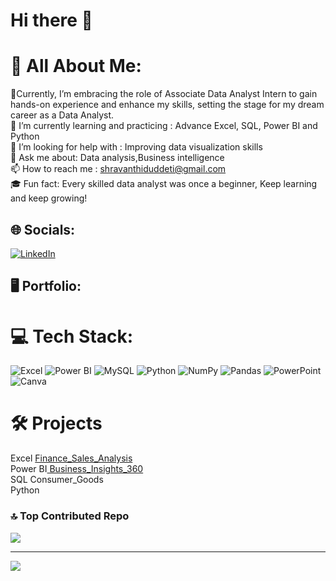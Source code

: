 # Hi there 👋

# 💫 All About Me:

🔭Currently, I’m embracing the role of Associate Data Analyst Intern to gain hands-on experience and enhance my skills, setting the stage for my dream career as a Data Analyst.<br>
🌱 I’m currently learning and practicing : Advance Excel, SQL, Power BI and Python<br>
🤔 I’m looking for help with : Improving data visualization skills<br>
💬 Ask me about: Data analysis,Business intelligence<br>
📫 How to reach me : shravanthiduddeti@gmail.com<br>
🎓 Fun fact: Every skilled data analyst was once a beginner, Keep learning and keep growing!


## 🌐 Socials:
 [![LinkedIn](https://img.shields.io/badge/LinkedIn-%230077B5.svg?style=for-the-badge&logo=linkedin&logoColor=white)](https://www.linkedin.com/in/sravanthi-duddeti/)

## 🖥️ Portfolio:



# 💻 Tech Stack:
![Excel](https://img.shields.io/badge/Microsoft%20Excel-217346?style=for-the-badge&logo=microsoft-excel&logoColor=white)
![Power BI](https://img.shields.io/badge/Power%20BI-F2C811?style=for-the-badge&logo=powerbi&logoColor=black)
![MySQL](https://img.shields.io/badge/MySQL-4479A1?style=for-the-badge&logo=mysql&logoColor=white)
![Python](https://img.shields.io/badge/Python-3670A0?style=for-the-badge&logo=python&logoColor=ffdd54)
![NumPy](https://img.shields.io/badge/NumPy-013243?style=for-the-badge&logo=numpy&logoColor=white)
![Pandas](https://img.shields.io/badge/Pandas-150458?style=for-the-badge&logo=pandas&logoColor=white)
![PowerPoint](https://img.shields.io/badge/Microsoft%20PowerPoint-B7472A?style=for-the-badge&logo=microsoft-powerpoint&logoColor=white)
![Canva](https://img.shields.io/badge/Canva-00C4CC?style=for-the-badge&logo=canva&logoColor=white)

# 🛠️ Projects
Excel [Finance_Sales_Analysis](https://github.com/Sravanthi-Duddeti/Sales-Finance-Analytics)<br>
Power BI[ Business_Insights_360](https://github.com/Sravanthi-Duddeti/Business_Insights_360)<br>
SQL Consumer_Goods<br>
Python


### 🔝 Top Contributed Repo
![](https://github-contributor-stats.vercel.app/api?username=Sravanthi-Duddeti&limit=5&theme=dark&combine_all_yearly_contributions=true)

---
[![](https://visitcount.itsvg.in/api?id=Sravanthi-Duddeti&icon=0&color=0)](https://visitcount.itsvg.in)

<!-- Proudly created with GPRM ( https://gprm.itsvg.in ) -->
